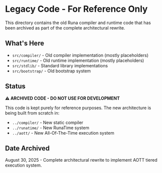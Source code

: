 # Legacy Code - For Reference Only

This directory contains the old Runa compiler and runtime code that has been archived as part of the complete architectural rewrite.

## What's Here

- `src/compiler/` - Old compiler implementation (mostly placeholders)
- `src/runtime/` - Old runtime implementation (mostly placeholders)
- `src/stdlib/` - Standard library implementations
- `src/bootstrap/` - Old bootstrap system

## Status

**⚠️ ARCHIVED CODE - DO NOT USE FOR DEVELOPMENT**

This code is kept purely for reference purposes. The new architecture is being built from scratch in:

- `../compiler/` - New static compiler
- `../runatime/` - New RunaTime system  
- `../aott/` - New All-Of-The-Time execution system

## Date Archived

August 30, 2025 - Complete architectural rewrite to implement AOTT tiered execution system.
